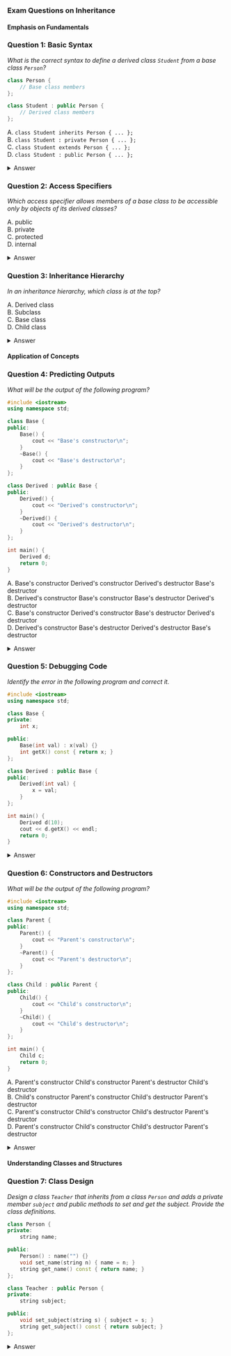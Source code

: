 ### Exam Questions on Inheritance

#### Emphasis on Fundamentals

### Question 1: Basic Syntax
*What is the correct syntax to define a derived class `Student` from a base class `Person`?*

```cpp
class Person {
    // Base class members
};

class Student : public Person {
    // Derived class members
};
```

   A. `class Student inherits Person { ... };`  
   B. `class Student : private Person { ... };`  
   C. `class Student extends Person { ... };`  
   D. `class Student : public Person { ... };`  

<details>
<summary>Answer</summary>
D. `class Student : public Person { ... };`
</details>

### Question 2: Access Specifiers
*Which access specifier allows members of a base class to be accessible only by objects of its derived classes?*

   A. public  
   B. private  
   C. protected  
   D. internal  

<details>
<summary>Answer</summary>
C. protected
</details>

### Question 3: Inheritance Hierarchy
*In an inheritance hierarchy, which class is at the top?*

   A. Derived class  
   B. Subclass  
   C. Base class  
   D. Child class  

<details>
<summary>Answer</summary>
C. Base class
</details>

#### Application of Concepts

### Question 4: Predicting Outputs
*What will be the output of the following program?*

```cpp
#include <iostream>
using namespace std;

class Base {
public:
    Base() {
        cout << "Base's constructor\n";
    }
    ~Base() {
        cout << "Base's destructor\n";
    }
};

class Derived : public Base {
public:
    Derived() {
        cout << "Derived's constructor\n";
    }
    ~Derived() {
        cout << "Derived's destructor\n";
    }
};

int main() {
    Derived d;
    return 0;
}
```

   A. Base's constructor Derived's constructor Derived's destructor Base's destructor  
   B. Derived's constructor Base's constructor Base's destructor Derived's destructor  
   C. Base's constructor Derived's constructor Base's destructor Derived's destructor  
   D. Derived's constructor Base's destructor Derived's destructor Base's destructor  

<details>
<summary>Answer</summary>
A. Base's constructor Derived's constructor Derived's destructor Base's destructor
</details>

### Question 5: Debugging Code
*Identify the error in the following program and correct it.*

```cpp
#include <iostream>
using namespace std;

class Base {
private:
    int x;

public:
    Base(int val) : x(val) {}
    int getX() const { return x; }
};

class Derived : public Base {
public:
    Derived(int val) {
        x = val;
    }
};

int main() {
    Derived d(10);
    cout << d.getX() << endl;
    return 0;
}
```

<details>
<summary>Answer</summary>
The error is that `x` is a private member of the `Base` class and cannot be directly accessed in the `Derived` class. The `Derived` class should call the `Base` constructor with the `val` parameter.

Corrected code:
```cpp
#include <iostream>
using namespace std;

class Base {
private:
    int x;

public:
    Base(int val) : x(val) {}
    int getX() const { return x; }
};

class Derived : public Base {
public:
    Derived(int val) : Base(val) {}
};

int main() {
    Derived d(10);
    cout << d.getX() << endl;
    return 0;
}
```
</details>

### Question 6: Constructors and Destructors
*What will be the output of the following program?*

```cpp
#include <iostream>
using namespace std;

class Parent {
public:
    Parent() {
        cout << "Parent's constructor\n";
    }
    ~Parent() {
        cout << "Parent's destructor\n";
    }
};

class Child : public Parent {
public:
    Child() {
        cout << "Child's constructor\n";
    }
    ~Child() {
        cout << "Child's destructor\n";
    }
};

int main() {
    Child c;
    return 0;
}
```

   A. Parent's constructor Child's constructor Parent's destructor Child's destructor  
   B. Child's constructor Parent's constructor Child's destructor Parent's destructor  
   C. Parent's constructor Child's constructor Child's destructor Parent's destructor  
   D. Parent's constructor Child's constructor Child's destructor Parent's destructor  

<details>
<summary>Answer</summary>
C. Parent's constructor Child's constructor Child's destructor Parent's destructor
</details>

#### Understanding Classes and Structures

### Question 7: Class Design
*Design a class `Teacher` that inherits from a class `Person` and adds a private member `subject` and public methods to set and get the subject. Provide the class definitions.*

```cpp
class Person {
private:
    string name;

public:
    Person() : name("") {}
    void set_name(string n) { name = n; }
    string get_name() const { return name; }
};

class Teacher : public Person {
private:
    string subject;

public:
    void set_subject(string s) { subject = s; }
    string get_subject() const { return subject; }
};
```

<details>
<summary>Answer</summary>
```cpp
class Person {
private:
    string name;

public:
    Person() : name("") {}
    void set_name(string n) { name = n; }
    string get_name() const { return name; }
};

class Teacher : public Person {
private:
    string subject;

public:
    void set_subject(string s) { subject = s; }
    string get_subject() const { return subject; }
};
```
</details>

### Question 8: Inheritance and Access Specifiers
*What is the output of the following program?*

```cpp
#include <iostream>
using namespace std;

class Base {
protected:
    int value;

public:
    Base() : value(0) {}
};

class Derived : public Base {
public:
    void setValue(int val) { value = val; }
    int getValue() const { return value; }
};

int main() {
    Derived d;
    d.setValue(42);
    cout << d.getValue() << endl;
    return 0;
}
```

   A. Compilation error  
   B. 0  
   C. 42  
   D. Undefined behavior  

<details>
<summary>Answer</summary>
C. 42
</details>

### Question 9: Inherited Methods
*What will be the output of the following program?*

```cpp
#include <iostream>
using namespace std;

class Animal {
public:
    void speak() {
        cout << "Animal speaks" << endl;
    }
};

class Dog : public Animal {
public:
    void speak() {
        cout << "Dog barks" << endl;
    }
};

int main() {
    Dog d;
    d.speak();
    return 0;
}
```

   A. Animal speaks  
   B. Dog barks  
   C. Compilation error  
   D. Undefined behavior  

<details>
<summary>Answer</summary>
B. Dog barks
</details>

### Question 10: Polymorphism
*What is the output of the following program if the `speak` method is declared as `virtual` in the `Animal` class?*

```cpp
#include <iostream>
using namespace std;

class Animal {
public:
    virtual void speak() {
        cout << "Animal speaks" << endl;
    }
};

class Dog : public Animal {
public:
    void speak() override {
        cout << "Dog barks" << endl;
    }
};

int main() {
    Animal *a = new Dog();
    a->speak();
    delete a;
    return 0;
}
```

   A. Animal speaks  
   B. Dog barks  
   C. Compilation error  
   D. Undefined behavior  

<details>
<summary>Answer</summary>
B. Dog barks
</details>

### Question 11: Protected Members
*What is the output of the following program?*

```cpp
#include <iostream>
using namespace std;

class Base {
protected:
    int num;

public:
    Base() : num(0) {}
    void setNum(int val) { num = val; }
};

class Derived : public Base {
public:
    void printNum() {
        cout << num << endl;
    }
};

int main() {
    Derived d;
    d.setNum(10);
    d.printNum();
    return 0;
}
```

   A. Compilation error  
   B. 0  
   C. 10  
   D. Undefined behavior  

<details>
<summary>Answer</summary>
C. 10
</details>

### Question 12: Private Inheritance
*What is the output of the following program?*

```cpp
#include <iostream>
using namespace std;

class Base {
public:
    void display() {
        cout << "Base class display" << endl;
    }
};

class Derived : private Base {
public:
    void show() {
        display();
    }
};

int main() {
    Derived d;
    d.show();
    return 0;
}
```

   A. Compilation error  
   B. Base class display  
   C. Undefined behavior  
   D. Derived class display  

<details>
<summary>Answer</summary>
B. Base class display
</details>

### Question 13: Multiple Inheritance
*What is the output of the following program?*

```cpp
#include <iostream>


using namespace std;

class A {
public:
    void display() {
        cout << "Class A" << endl;
    }
};

class B {
public:
    void display() {
        cout << "Class B" << endl;
    }
};

class C : public A, public B {
public:
    void show() {
        A::display();
    }
};

int main() {
    C obj;
    obj.show();
    return 0;
}
```

   A. Class A  
   B. Class B  
   C. Compilation error  
   D. Class A Class B  

<details>
<summary>Answer</summary>
A. Class A
</details>

### Question 14: Function Overriding
*What is the output of the following program?*

```cpp
#include <iostream>
using namespace std;

class Base {
public:
    virtual void display() {
        cout << "Base class display" << endl;
    }
};

class Derived : public Base {
public:
    void display() override {
        cout << "Derived class display" << endl;
    }
};

int main() {
    Base *b;
    Derived d;
    b = &d;
    b->display();
    return 0;
}
```

   A. Base class display  
   B. Derived class display  
   C. Compilation error  
   D. Undefined behavior  

<details>
<summary>Answer</summary>
B. Derived class display
</details>

### Question 15: Virtual Destructor
*What is the output of the following program?*

```cpp
#include <iostream>
using namespace std;

class Base {
public:
    Base() {
        cout << "Base constructor" << endl;
    }
    virtual ~Base() {
        cout << "Base destructor" << endl;
    }
};

class Derived : public Base {
public:
    Derived() {
        cout << "Derived constructor" << endl;
    }
    ~Derived() {
        cout << "Derived destructor" << endl;
    }
};

int main() {
    Base *b = new Derived();
    delete b;
    return 0;
}
```

   A. Base constructor Derived constructor Derived destructor  
   B. Base constructor Derived constructor Base destructor Derived destructor  
   C. Base constructor Derived constructor Base destructor  
   D. Compilation error  

<details>
<summary>Answer</summary>
B. Base constructor Derived constructor Base destructor Derived destructor
</details>

### Question 16: Function Overloading vs. Overriding
*Which of the following is true about function overloading and function overriding in C++?*

   A. Overloading is defining multiple functions with the same name but different parameters, overriding is redefining a base class function in a derived class.  
   B. Overloading is redefining a base class function in a derived class, overriding is defining multiple functions with the same name but different parameters.  
   C. Overloading and overriding are the same in C++.  
   D. Neither overloading nor overriding exist in C++.  

<details>
<summary>Answer</summary>
A. Overloading is defining multiple functions with the same name but different parameters, overriding is redefining a base class function in a derived class.
</details>

### Question 17: Using `using` in Inheritance
*What is the purpose of the `using` keyword in the context of inheritance in C++?*

   A. It allows the derived class to inherit constructors from the base class.  
   B. It allows the derived class to inherit private members from the base class.  
   C. It allows the derived class to use base class's private methods.  
   D. It allows the derived class to redefine base class's protected methods.  

<details>
<summary>Answer</summary>
A. It allows the derived class to inherit constructors from the base class.
</details>

### Question 18: Accessing Base Class Members
*What will be the output of the following program?*

```cpp
#include <iostream>
using namespace std;

class Base {
protected:
    int value;

public:
    Base(int val) : value(val) {}
};

class Derived : public Base {
public:
    Derived(int val) : Base(val) {}
    void printValue() {
        cout << value << endl;
    }
};

int main() {
    Derived d(100);
    d.printValue();
    return 0;
}
```

   A. 0  
   B. 100  
   C. Compilation error  
   D. Undefined behavior  

<details>
<summary>Answer</summary>
B. 100
</details>

### Question 19: Order of Constructors
*What is the correct order of constructor calls when a derived class object is created?*

   A. Derived class constructor, then base class constructor  
   B. Base class constructor, then derived class constructor  
   C. Derived class constructor only  
   D. Base class constructor only  

<details>
<summary>Answer</summary>
B. Base class constructor, then derived class constructor
</details>

### Question 20: Order of Destructors
*What is the correct order of destructor calls when a derived class object is destroyed?*

   A. Derived class destructor, then base class destructor  
   B. Base class destructor, then derived class destructor  
   C. Derived class destructor only  
   D. Base class destructor only  

<details>
<summary>Answer</summary>
A. Derived class destructor, then base class destructor
</details>
```

### Question 21: Destructor Example 1
*What will be the output of the following program?*

```cpp
#include <iostream>
using namespace std;

class A {
    int *arr; // private
    int size;

public:
    A(int s) {
        cout << "Constructor executing...\n";
        size = s;
        arr = new int[size];
    }
    ~A() {
        cout << "Destructor executing...\n";
        delete[] arr;
    }
};

int main() {
    A a(10);
    return 0;
}
```

   A. Constructor executing...  
   B. Destructor executing...  
   C. Constructor executing... Destructor executing...  
   D. Compilation error  

<details>
<summary>Answer</summary>
C. Constructor executing... Destructor executing...
</details>

### Question 22: Destructor Example 2
*What will be the output of the following program?*

```cpp
#include <iostream>
using namespace std;

class A {
    int *arr; // private
    int size;

public:
    A(int s) {
        cout << "Constructor executing...\n";
        size = s;
        arr = new int[size];
    }
    ~A() {
        cout << "Destructor executing...\n";
        delete[] arr;
    }
};

void test() {
    A a(10);
}

int main() {
    test();
    return 0;
}
```

   A. Constructor executing...  
   B. Destructor executing...  
   C. Constructor executing... Destructor executing...  
   D. Compilation error  

<details>
<summary>Answer</summary>
C. Constructor executing... Destructor executing...
</details>

#### Inheritance Basics and Benefits

### Question 23: Inheritance Basics
*What does the term "base class" refer to in C++ inheritance?*

   A. The class that inherits properties from another class  
   B. The class from which properties are inherited  
   C. A class that cannot be inherited from  
   D. A class with only private members  

<details>
<summary>Answer</summary>
B. The class from which properties are inherited
</details>

### Question 24: Benefits of Inheritance
*Which of the following is NOT a benefit of inheritance in C++?*

   A. Code reusability  
   B. Extending existing classes  
   C. Overloading operators  
   D. Modifying existing classes by overloading methods  

<details>
<summary>Answer</summary>
C. Overloading operators
</details>

#### Inheritance Hierarchy

### Question 25: Inheritance Hierarchy
*In an inheritance hierarchy, which class is at the top?*

   A. Derived class  
   B. Subclass  
   C. Base class  
   D. Child class  

<details>
<summary>Answer</summary>
C. Base class
</details>

#### Inherited Constructors & Destructors

### Question 26: Order of Constructors
*What is the correct order of constructor calls when a derived class object is created?*

   A. Derived class constructor, then base class constructor  
   B. Base class constructor, then derived class constructor  
   C. Derived class constructor only  
   D. Base class constructor only  

<details>
<summary>Answer</summary>
B. Base class constructor, then derived class constructor
</details>

### Question 27: Order of Destructors
*What is the correct order of destructor calls when a derived class object is destroyed?*

   A. Derived class destructor, then base class destructor  
   B. Base class destructor, then derived class destructor  
   C. Derived class destructor only  
   D. Base class destructor only  

<details>
<summary>Answer</summary>
A. Derived class destructor, then base class destructor
</details>

#### Access Specifiers: public, protected, private

### Question 28: Access Specifiers
*Which access specifier allows members of a base class to be accessible only by objects of its derived classes?*

   A. public  
   B. private  
   C. protected  
   D. internal  

<details>
<summary>Answer</summary>
C. protected
</details>

#### Polymorphism and Virtual Functions

### Question 29: Virtual Functions
*What is the purpose of declaring a function as `virtual` in a base class?*

   A. To make the function static  
   B. To allow the function to be overridden in a derived class  
   C. To prevent the function from being overridden  
   D. To allow multiple inheritance  

<details>
<summary>Answer</summary>
B. To allow the function to be overridden in a derived class
</details>

#### Function Overriding and Overloading

### Question 30: Function Overloading
*Which of the following is true about function overloading in C++?*

   A. It allows multiple functions with the same name but different parameters  
   B. It allows a function to be overridden in a derived class  
   C. It prevents a function from being overridden  
   D. It is the same as function overriding  

<details>
<summary>Answer</summary>
A. It allows multiple functions with the same name but different parameters
</details>

### Question 31: Function Overriding
*What is function overriding in C++?*

   A. Defining multiple functions with the same name but different parameters  
   B. Redefining a base class function in a derived class  
   C. Preventing a function from being inherited  
   D. Using a function without parameters  

<details>
<summary>Answer</summary>
B. Redefining a base class function in a derived class
</details>

#### Multiple Inheritance

### Question 32: Multiple Inheritance
*What is multiple inheritance in C++?*

   A. A class inheriting from multiple base classes  
   B. A class with multiple member functions  
   C. A class with multiple constructors  
   D. A class that cannot be inherited  

<details>
<summary>Answer</summary>
A. A class inheriting from multiple base classes
</details>

#### Using `using` for Inheriting Constructors

### Question 33: Using `using` in Inheritance
*What is the purpose of the `using` keyword in the context of inheritance in C++?*

   A. It allows the derived class to inherit constructors from the base class  
   B. It allows the derived class to inherit private members from the base class  
   C. It allows the derived class to use base class's private methods  
   D. It allows the derived class to redefine base class's protected methods  

<details>
<summary>Answer</summary>
A. It allows the derived class to inherit constructors from the base class
</details>

#### Redefining Base Class Functions

### Question 34: Redefining Functions
*What is the output of the following program?*

```cpp
#include <iostream>
using namespace std;

class Rectangle {
private:
    double length, width;

public:
    Rectangle(double len, double w) : length(len), width(w) {}
    double get_area() const {
        return length * width;
    }
    void print() const {
        cout << "Length: " << length << " Width: " << width << endl;
    }
};

class Solid : public Rectangle {
private:
    double depth;

public:
    Solid(double len, double w, double d) : Rectangle(len, w), depth(d) {}
    double get_area() const {
        return Rectangle::get_area() * depth;
    }
    void print() const {
        Rectangle::print();
        cout << "Depth: " << depth << endl;
    }
};

int main() {
    Solid s(4.5, 10.1123, 10);
    s.print();
    cout << "Solid's area: " << s.get_area() << endl;
    return 0;
}
```

   A. Length: 4.5 Width: 10.1123 Depth: 10 Solid's area: 455.053  
   B. Length: 4.5 Width: 10.1123 Depth: 10 Solid's area: 45.5053  
   C. Length: 4.5 Width: 10.1123 Solid's area: 45.5053  
   D. Compilation error  

<details>
<summary>Answer</summary>
A. Length: 4.5 Width: 10.1123 Depth: 10 Solid's area: 455.053
</details>

### Question 35: Constructor Inheritance
*What is the output of the following program?*

```cpp
#include <iostream>
using namespace std;

class Base {
private:
    int x, y;

public:
    Base() {
        cout << "Base's constructor...\n";
        x = 0;
        y = 0;
    }
    Base(int a, int b) {
        x = a;
        y = b;
    }
    ~Base() {
        cout << "Base's destructor...\n";
    }
    void print() {
        cout

 << "x = " << x << " y = " << y << endl;
    }
};

class Child2 : public Base {
public:
    using Base::Base;
    Child2() {
        cout << "Child2's constructor...\n";
    }
    ~Child2() {
        cout << "Child2's destructor...\n";
    }
};

int main() {
    Child2 c2(1, 2);
    c2.print();
    cout << endl;
    return 0;
}
```

   A. Base's constructor... x = 1 y = 2 Child2's constructor... Child2's destructor... Base's destructor...  
   B. Child2's constructor... x = 1 y = 2 Base's constructor... Child2's destructor... Base's destructor...  
   C. Base's constructor... x = 0 y = 0 Child2's constructor... Child2's destructor... Base's destructor...  
   D. Compilation error  

<details>
<summary>Answer</summary>
A. Base's constructor... x = 1 y = 2 Child2's constructor... Child2's destructor... Base's destructor...
</details>

---

These additional questions ensure that all key topics from the lecture on Inheritance are thoroughly covered. This comprehensive set of questions will test students' understanding of fundamental concepts, application of knowledge, and understanding of object-oriented programming principles in C++.
